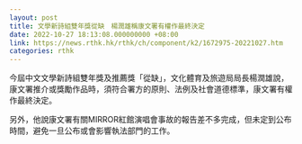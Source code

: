 ```yaml
---
layout: post
title: 文學新詩組雙年獎從缺　楊潤雄稱康文署有權作最終決定
date: 2022-10-27 18:13:08.000000000 +08:00
link: https://news.rthk.hk/rthk/ch/component/k2/1672975-20221027.htm
categories: rthk
---
```


今屆中文文學新詩組雙年獎及推薦獎「從缺」，文化體育及旅遊局局長楊潤雄說，康文署推介或獎勵作品時，須符合署方的原則、法例及社會道德標準，康文署有權作最終決定。

另外，他說康文署有關MIRROR紅館演唱會事故的報告差不多完成，但未定到公布時間，避免一旦公布或會影響執法部門的工作。
